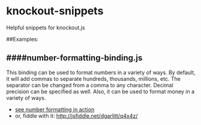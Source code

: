 knockout-snippets
=================

Helpful snippets for knockout.js

##Examples:

####number-formatting-binding.js
--------------------------------
This binding can be used to format numbers in a variety of ways. By default, it will add commas to separate hundreds, thousands, millions, etc. The separator can be changed from a comma to any character. Decimal precision can be specified as well. Also, it can be used to format money in a variety of ways.
 - [see number formatting in action](http://dgarlitt.github.io/knockout-snippets/examples/number-formatting-example.html)
 - or, fiddle with it: http://jsfiddle.net/dgarlitt/q4x4z/
